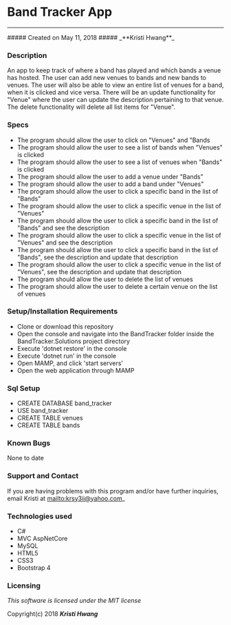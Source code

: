 # Band Tracker App
<hr>
##### Created on May 11, 2018
##### _**Kristi Hwang**_

### Description

An app to keep track of where a band has played and which bands a venue has hosted. The user can add new venues to bands and new bands to venues.  The user will also be able to view an entire list of venues for a band, when it is clicked and vice versa.  There will be an update functionality for "Venue" where the user can update the description pertaining to that venue.  The delete functionality will delete all list items for "Venue".

### Specs

* The program should allow the user to click on "Venues" and "Bands
* The program should allow the user to see a list of bands when "Venues" is clicked
* The program should allow the user to see a list of venues when "Bands" is clicked
* The program should allow the user to add a venue under "Bands"
* The program should allow the user to add a band under "Venues"
* The program should allow the user to click a specific band in the list of "Bands"
* The program should allow the user to click a specific venue in the list of "Venues"
* The program should allow the user to click a specific band in the list of "Bands" and see the description
* The program should allow the user to click a specific venue in the list of "Venues" and see the description
* The program should allow the user to click a specific band in the list of "Bands", see the description and update that description
* The program should allow the user to click a specific venue in the list of "Venues", see the description and update that description
* The program should allow the user to delete the list of venues
* The program should allow the user to delete a certain venue on the list of venues

### Setup/Installation Requirements

* Clone or download this repository
* Open the console and navigate into the BandTracker folder inside the BandTracker.Solutions project directory
* Execute 'dotnet restore' in the console
* Execute 'dotnet run' in the console
* Open MAMP, and click 'start servers'
* Open the web application through MAMP

### Sql Setup

* CREATE DATABASE band_tracker
* USE band_tracker
* CREATE TABLE venues
* CREATE TABLE bands

### Known Bugs

None to date

### Support and Contact

If you are having problems with this program and/or have further inquiries, email Kristi at <mailto:krsy3ii@yahoo.com>_

### Technologies used

* C#
* MVC AspNetCore
* MySQL
* HTML5
* CSS3
* Bootstrap 4

### Licensing
*This software is licensed under the MIT license*

Copyright(c) 2018 **_Kristi Hwang_**
